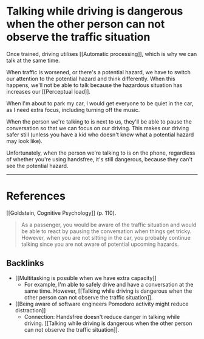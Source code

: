 # Talking while driving is dangerous when the other person can not observe the traffic situation
Once trained, driving utilises [[Automatic processing]], which is why we can talk at the same time.

When traffic is worsened, or there's a potential hazard, we have to switch our attention to the potential hazard and think differently. When this happens, we'll not be able to talk because the hazardous situation has increases our [[Perceptual load]].

When I'm about to park my car, I would get everyone to be quiet in the car, as I need extra focus, including turning off the music.

When the person we're talking to is next to us, they'll be able to pause the conversation so that we can focus on our driving. This makes our driving safer still (unless you have a kid who doesn't know what a potential hazard may look like). 

Unfortunately, when the person we're talking to is on the phone, regardless of whether you're using handsfree, it's still dangerous, because they can't see the potential hazard.

- - -
# References
[[Goldstein, Cognitive Psychology]] (p. 110).
> As a passenger, you would be aware of the traffic situation and would be able to react by pausing the conversation when things get tricky. However, when you are not sitting in the car, you probably continue talking since you are not aware of potential upcoming hazards.

## Backlinks
* [[Multitasking is possible when we have extra capacity]]
	* For example, I'm able to safely drive and have a conversation at the same time. However, [[Talking while driving is dangerous when the other person can not observe the traffic situation]].
* [[Being aware of software engineers Pomodoro activity might reduce distraction]]
	* Connection: Handsfree doesn't reduce danger in talking while driving. [[Talking while driving is dangerous when the other person can not observe the traffic situation]].

<!-- #evergreen -->

<!-- {BearID:77D9A013-696D-4F82-B340-A6026405FB6F-652-000001CD3612560D} -->
